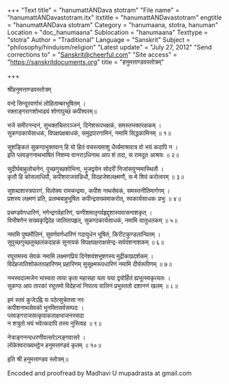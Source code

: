 +++
"Text title" = "hanumattANDava stotram"
"File name" = "hanumattANDavastotram.itx"
itxtitle = "hanumattANDavastotram"
engtitle = "hanumattANDava stotram"
Category = "hanumaana, stotra, hanuman"
Location = "doc_hanumaana"
Sublocation = "hanumaana"
Texttype = "stotra"
Author = "Traditional"
Language = "Sanskrit"
Subject = "philosophy/hinduism/religion"
"Latest update" = "July 27, 2012"
"Send corrections to" = "Sanskrit@cheerful.com"
"Site access" = "https://sanskritdocuments.org"
title = "हनुमत्ताण्डवस्तोत्रम्"

+++
  
 श्रीहनुमत्ताण्डवस्तोत्रम्   
  
वन्दे सिन्दूरवर्णाभं लोहिताम्बरभूषितम् ।  
रक्ताङ्गरागशोभाढ्यं शोणापुच्छं कपीश्वरम्॥  
  
भजे समीरनन्दनं, सुभक्तचित्तरञ्जनं, दिनेशरूपभक्षकं, समस्तभक्तरक्षकम् ।  
सुकण्ठकार्यसाधकं, विपक्षपक्षबाधकं, समुद्रपारगामिनं, नमामि सिद्धकामिनम् ॥ १॥  
  
सुशङ्कितं सुकण्ठभुक्तवान् हि यो हितं वचस्त्वमाशु धैर्य्यमाश्रयात्र वो भयं कदापि न ।  
इति प्लवङ्गनाथभाषितं निशम्य वानराऽधिनाथ आप शं तदा, स रामदूत आश्रयः ॥ २॥  
  
सुदीर्घबाहुलोचनेन, पुच्छगुच्छशोभिना, भुजद्वयेन सोदरीं निजांसयुग्ममास्थितौ ।  
कृतौ हि कोसलाधिपौ, कपीशराजसन्निधौ, विदहजेशलक्ष्मणौ, स मे शिवं करोत्वरम् ॥ ३॥  
  
सुशब्दशास्त्रपारगं, विलोक्य रामचन्द्रमाः, कपीश नाथसेवकं, समस्तनीतिमार्गगम् ।  
प्रशस्य लक्ष्मणं प्रति, प्रलम्बबाहुभूषितः कपीन्द्रसख्यमाकरोत्, स्वकार्यसाधकः प्रभुः ॥ ४॥  
  
प्रचण्डवेगधारिणं, नगेन्द्रगर्वहारिणं, फणीशमातृगर्वहृद्दृशास्यवासनाशकृत् ।  
विभीषणेन सख्यकृद्विदेह जातितापहृत्, सुकण्ठकार्यसाधकं, नमामि यातुधतकम् ॥ ५॥  
  
नमामि पुष्पमौलिनं, सुवर्णवर्णधारिणं गदायुधेन भूषितं, किरीटकुण्डलान्वितम् ।  
सुपुच्छगुच्छतुच्छलंकदाहकं सुनायकं विपक्षपक्षराक्षसेन्द्र-सर्ववंशनाशकम् ॥ ६॥  
  
रघूत्तमस्य सेवकं नमामि लक्ष्मणप्रियं दिनेशवंशभूषणस्य मुद्रीकाप्रदर्शकम् ।  
विदेहजातिशोकतापहारिणम् प्रहारिणम् सुसूक्ष्मरूपधारिणं नमामि दीर्घरूपिणम् ॥ ७॥  
  
नभस्वदात्मजेन भास्वता त्वया कृता महासहा यता यया द्वयोर्हितं ह्यभूत्स्वकृत्यतः ।  
सुकण्ठ आप तारकां रघूत्तमो विदेहजां निपात्य वालिनं प्रभुस्ततो दशाननं खलम् ॥ ८॥  
  
इमं स्तवं कुजेऽह्नि यः पठेत्सुचेतसा नरः  
      कपीशनाथसेवको भुनक्तिसर्वसम्पदः ।  
प्लवङ्गराजसत्कृपाकताक्षभाजनस्सदा  
      न शत्रुतो भयं भवेत्कदापि तस्य नुस्त्विह ॥ ९॥  
  
नेत्राङ्गनन्दधरणीवत्सरेऽनङ्गवासरे ।  
लोकेश्वराख्यभट्टेन हनुमत्ताण्डवं कृतम् ॥ १०॥  
  
इति श्री हनुमत्ताण्डव स्तोत्रम्॥  
  
  
  
  
  
Encoded and proofread by Madhavi U mupadrasta at gmail.com  
  
